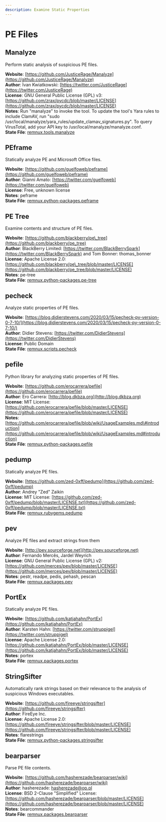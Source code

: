```yaml
---
description: Examine Static Properties
---
```


# PE Files

## Manalyze

Perform static analysis of suspicious PE files.

**Website**: [https://github.com/JusticeRage/Manalyze](https://github.com/JusticeRage/Manalyze)  
**Author**: Ivan Kwiatkowski: [https://twitter.com/JusticeRage](https://twitter.com/JusticeRage)  
**License**: GNU General Public License \(GPL\) v3: [https://github.com/zrax/pycdc/blob/master/LICENSE](https://github.com/zrax/pycdc/blob/master/LICENSE)  
**Notes**: Run "manalyze" to invoke the tool. To update the tool's Yara rules to include ClamAV, run "sudo /usr/local/manalyze/yara\_rules/update\_clamav\_signatures.py". To query VirusTotal, add your API key to /usr/local/manalyze/manalyze.conf.  
**State File**: [remnux.tools.manalyze](https://github.com/REMnux/salt-states/blob/master/./remnux/tools/manalyze.sls)

## PEframe

Statically analyze PE and Microsoft Office files.

**Website**: [https://github.com/guelfoweb/peframe](https://github.com/guelfoweb/peframe)  
**Author**: Gianni Amato: [https://twitter.com/guelfoweb](https://twitter.com/guelfoweb)  
**License**: Free, unknown license  
**Notes**: peframe  
**State File**: [remnux.python-packages.peframe](https://github.com/REMnux/salt-states/blob/master/./remnux/python-packages/peframe.sls)

## PE Tree

Examine contents and structure of PE files.

**Website**: [https://github.com/blackberry/pe\_tree](https://github.com/blackberry/pe_tree)  
**Author**: BlackBerry Limited: [https://twitter.com/BlackBerrySpark](https://twitter.com/BlackBerrySpark) and Tom Bonner: thomas\_bonner  
**License**: Apache License 2.0: [https://github.com/blackberry/pe\_tree/blob/master/LICENSE](https://github.com/blackberry/pe_tree/blob/master/LICENSE)  
**Notes**: pe-tree  
**State File**: [remnux.python-packages.pe-tree](https://github.com/REMnux/salt-states/blob/master/remnux/python-packages/pe-tree.sls)

## pecheck

Analyze static properties of PE files.

**Website**: [https://blog.didierstevens.com/2020/03/15/pecheck-py-version-0-7-10/](https://blog.didierstevens.com/2020/03/15/pecheck-py-version-0-7-10/)  
**Author**: Didier Stevens: [https://twitter.com/DidierStevens](https://twitter.com/DidierStevens)  
**License**: Public Domain  
**State File**: [remnux.scripts.pecheck](https://github.com/REMnux/salt-states/blob/master/remnux/scripts/pecheck.sls)

## pefile

Python library for analyzing static properties of PE files.

**Website**: [https://github.com/erocarrera/pefile](https://github.com/erocarrera/pefile)  
**Author**: Ero Carrera: [http://blog.dkbza.org](http://blog.dkbza.org)  
**License**: MIT License: [https://github.com/erocarrera/pefile/blob/master/LICENSE](https://github.com/erocarrera/pefile/blob/master/LICENSE)  
**Notes**: [https://github.com/erocarrera/pefile/blob/wiki/UsageExamples.md\#introduction](https://github.com/erocarrera/pefile/blob/wiki/UsageExamples.md#introduction)  
**State File**: [remnux.python-packages.pefile](https://github.com/REMnux/salt-states/blob/master/./remnux/python-packages/pefile.sls)

## pedump

Statically analyze PE files.

**Website**: [https://github.com/zed-0xff/pedump](https://github.com/zed-0xff/pedump)  
**Author**: Andrey "Zed" Zaikin  
**License**: MIT License: [https://github.com/zed-0xff/pedump/blob/master/LICENSE.txt](https://github.com/zed-0xff/pedump/blob/master/LICENSE.txt)  
**State File**: [remnux.rubygems.pedump](https://github.com/REMnux/salt-states/blob/master/./remnux/rubygems/pedump.sls)

## pev

Analyze PE files and extract strings from them

**Website**: [http://pev.sourceforge.net](http://pev.sourceforge.net)  
**Author**: Fernando Mercês, Jardel Weyrich  
**License**: GNU General Public License \(GPL\) v2: [https://github.com/merces/pev/blob/master/LICENSE](https://github.com/merces/pev/blob/master/LICENSE)  
**Notes**: pestr, readpe, pedis, pehash, pescan  
**State File**: [remnux.packages.pev](https://github.com/REMnux/salt-states/blob/master/./remnux/packages/pev.sls)

## PortEx

Statically analyze PE files.

**Website**: [https://github.com/katjahahn/PortEx](https://github.com/katjahahn/PortEx)  
**Author**: Karsten Hahn: [https://twitter.com/struppigel](https://twitter.com/struppigel)  
**License**: Apache License 2.0: [https://github.com/katjahahn/PortEx/blob/master/LICENSE](https://github.com/katjahahn/PortEx/blob/master/LICENSE)  
**Notes**: portex  
**State File**: [remnux.packages.portex](https://github.com/REMnux/salt-states/blob/master/./remnux/packages/portex.sls)

## StringSifter

Automatically rank strings based on their relevance to the analysis of suspicious Windows executables.

**Website**: [https://github.com/fireeye/stringsifter](https://github.com/fireeye/stringsifter)  
**Author**:  FireEye Inc.  
**License**: Apache License 2.0: [https://github.com/fireeye/stringsifter/blob/master/LICENSE](https://github.com/fireeye/stringsifter/blob/master/LICENSE)  
**Notes**: flarestrings  
**State File**: [remnux.python-packages.stringsifter](https://github.com/REMnux/salt-states/blob/master/remnux/python-packages/stringsifter.sls)

## bearparser

Parse PE file contents.

**Website**: [https://github.com/hasherezade/bearparser/wiki](https://github.com/hasherezade/bearparser/wiki)  
**Author**: hasherezade: [hasherezade@op.pl](https://twitter.com/hasherezade)  
**License**: BSD 2-Clause "Simplified" License: [https://github.com/hasherezade/bearparser/blob/master/LICENSE](https://github.com/hasherezade/bearparser/blob/master/LICENSE)  
**Notes**: bearcommander  
**State File**: [remnux.packages.bearparser](https://github.com/REMnux/salt-states/blob/master/./remnux/packages/bearparser.sls)

